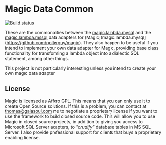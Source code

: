 
# Magic Data Common

[![Build status](https://travis-ci.org/polterguy/magic.data.common.svg?master)](https://travis-ci.org/polterguy/magic.data.common)

These are the commonalities between the [magic.lambda.mysql](https://github.com/polterguy/magic.lambda.mysql) and the 
[magic.lambda.mssql](https://github.com/polterguy/magic.lambda.mssql) data adapters for [Magic](magic.lambda.mysql](https://github.com/polterguy/magic).
They also happen to be useful if you intend to implement your own data adapter for Magic, providing base class functionality for
transforming a lambda object into a dialectic SQL statement, among other things.

This project is not particularly interesting unless you intend to create your own magic data adapter.

## License

Magic is licensed as Affero GPL. This means that you can only use it to create Open Source solutions. If this is a problem, you 
can contact at thomas@gaiasoul.com me to negotiate a proprietary license if you want to use the framework to build closed source code. 
This will allow you to use Magic in closed source projects, in addition to giving you access to Microsoft SQL Server adapters, to _"crudify"_ 
database tables in MS SQL Server. I also provide professional support for clients that buys a proprietary enabling license.
